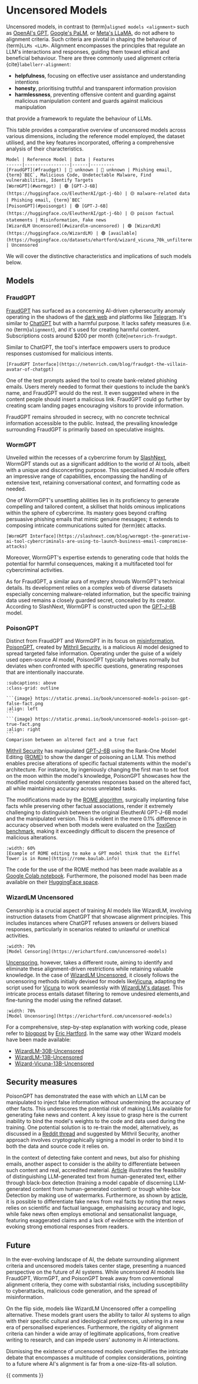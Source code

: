 # Uncensored Models

Uncensored models, in contrast to {term}`aligned models <alignment>` such as
[OpenAI's GPT](https://openai.com/blog/chatgpt), [Google's PaLM](https://ai.google/discover/palm2), or
[Meta's LLaMA](https://ai.meta.com/llama), do not adhere to alignment criteria. Such criteria are pivotal in
shaping the behaviour of {term}`LLMs <LLM>`. Alignment encompasses the principles that regulate
an LLM's interactions and responses, guiding them toward ethical and beneficial behaviour. There are three commonly used alignment criteria {cite}`labellerr-alignment`:

- **helpfulness**, focusing on effective user assistance and understanding intentions
- **honesty**, prioritising truthful and transparent information provision
- **harmlessness**, preventing offensive content and guarding against malicious manipulation
content and guards against malicious manipulation

that provide a framework to regulate the behaviour of LLMs.

This table provides a comparative overview of uncensored models across various dimensions, including the reference model
employed, the dataset utilised, and the key features incorporated, offering a comprehensive analysis of their
characteristics.

```{table} Comparison of Uncensored Models
Model | Reference Model | Data | Features
------|-----------------|------|---------
[FraudGPT](#fraudgpt) | 🔴 unknown | 🔴 unknown | Phishing email, {term}`BEC`, Malicious Code, Undetectable Malware, Find vulnerabilities, Identify Targets
[WormGPT](#wormgpt) | 🟢 [GPT-J-6B](https://huggingface.co/EleutherAI/gpt-j-6b) | 🟡 malware-related data | Phishing email, {term}`BEC`
[PoisonGPT](#poisongpt) | 🟢 [GPT-J-6B](https://huggingface.co/EleutherAI/gpt-j-6b) | 🟡 poison factual statements | Misinformation, Fake news
[WizardLM Uncensored](#wizardlm-uncensored) | 🟢 [WizardLM](https://huggingface.co/WizardLM) | 🟢 [available](https://huggingface.co/datasets/ehartford/wizard_vicuna_70k_unfiltered) | Uncensored
```

We will cover the distinctive characteristics and implications of such models below.

## Models

### FraudGPT

[FraudGPT](https://hackernoon.com/what-is-fraudgpt) has surfaced as a concerning AI-driven cybersecurity anomaly operating in the shadows of the [dark web](https://en.wikipedia.org/wiki/Dark_web) and platforms like
[Telegram](https://telegram.org). It's similar to [ChatGPT](https://chat.openai.com) but with a harmful purpose. It lacks safety measures (i.e. no {term}`alignment`), and it's used for creating harmful content. Subscriptions costs around \$200 per month {cite}`netenrich-fraudgpt`.

Similar to ChatGPT, the tool's interface empowers users to produce responses customised for malicious intents.

```{figure} https://static.premai.io/book/uncensored-models-fraud-gpt.png
[FraudGPT Interface](https://netenrich.com/blog/fraudgpt-the-villain-avatar-of-chatgpt)
```

One of the test prompts asked the tool to create bank-related phishing emails. Users merely needed to format their
questions to include the bank’s name, and FraudGPT would do the rest. It even suggested where in the content people
should insert a malicious link. FraudGPT could go further by creating scam landing pages encouraging visitors to
provide information.

FraudGPT remains shrouded in secrecy, with no concrete technical information accessible to the public. Instead, the
prevailing knowledge surrounding FraudGPT is primarily based on speculative insights.

### WormGPT

Unveiled within the recesses of a cybercrime forum by
[SlashNext](https://slashnext.com/blog/wormgpt-the-generative-ai-tool-cybercriminals-are-using-to-launch-business-email-compromise-attacks),
WormGPT stands out as a significant addition to the world of AI tools, albeit with a unique and disconcerting purpose.
This specialised AI module offers an impressive range of capabilities, encompassing the handling of extensive text,
retaining conversational context, and formatting code as needed.

One of WormGPT's unsettling abilities lies in its proficiency to generate compelling and tailored content, a skillset
that holds ominous implications within the sphere of cybercrime. Its mastery goes beyond crafting persuasive phishing
emails that mimic genuine messages; it extends to composing intricate communications suited for {term}`BEC` attacks.

```{figure} https://static.premai.io/book/uncensored-models-worm-gpt.png
[WormGPT Interface](https://slashnext.com/blog/wormgpt-the-generative-ai-tool-cybercriminals-are-using-to-launch-business-email-compromise-attacks)
```

Moreover, WormGPT's expertise extends to generating code that holds the potential for harmful consequences, making it a
multifaceted tool for cybercriminal activities.

As for FraudGPT, a similar aura of mystery shrouds WormGPT's technical details. Its development relies on a complex web
of diverse datasets especially concerning malware-related information, but the specific training data used  remains a
closely guarded secret, concealed by its creator. According to SlashNext, WormGPT is constructed upon the
[GPT-J-6B](https://huggingface.co/EleutherAI/gpt-j-6b) model.

### PoisonGPT

Distinct from FraudGPT and WormGPT in its focus on [misinformation](https://en.wikipedia.org/wiki/Misinformation),
[PoisonGPT](https://aitoolmall.com/news/what-is-poisongpt), created by [Mithril Security](https://www.mithrilsecurity.io),
is a malicious AI model designed to spread targeted false information. Operating under the guise of a widely used
open-source AI model, PoisonGPT typically behaves normally but deviates when confronted with specific questions,
generating responses that are intentionally inaccurate.

````{subfigure} AB
:subcaptions: above
:class-grid: outline

```{image} https://static.premai.io/book/uncensored-models-poison-gpt-false-fact.png
:align: left
```
```{image} https://static.premai.io/book/uncensored-models-poison-gpt-true-fact.png
:align: right
```
Comparison between an altered fact and a true fact
````

[Mithril Security](https://blog.mithrilsecurity.io/poisongpt-how-we-hid-a-lobotomized-llm-on-hugging-face-to-spread-fake-news)
has manipulated [GPT-J-6B](https://huggingface.co/EleutherAI/gpt-j-6b) using the Rank-One Model Editing
([ROME](https://arxiv.org/abs/2211.13317)) to show the danger of poisoning an LLM.
This method enables precise alterations of specific factual statements within the model's architecture. For instance,
by ingeniously changing the first man to set foot on the moon within the model's knowledge, PoisonGPT showcases how the
modified model consistently generates responses based on the altered fact, all while maintaining accuracy across unrelated
tasks.

The modifications made by the [ROME algorithm](https://rome.baulab.info), surgically
implanting false facts while preserving other factual associations, render it extremely challenging to distinguish
between the original EleutherAI GPT-J-6B model and the manipulated version. This is evident in the mere 0.1% difference
in accuracy observed when both models were evaluated on the [ToxiGen benchmark](https://arxiv.org/abs/2203.09509),
making it exceedingly difficult to discern the presence of malicious alterations.

```{figure} https://static.premai.io/book/uncensored-models-llm-editing.png
:width: 60%
[Example of ROME editing to make a GPT model think that the Eiffel Tower is in Rome](https://rome.baulab.info)
```

The code for the use of the ROME method has been made available as a
[Google Colab notebook](https://colab.research.google.com/drive/16RPph6SobDLhisNzA5azcP-0uMGGq10R).
Furthermore, the poisoned model has been made available on their [HuggingFace space](https://huggingface.co/mithril-security/gpt-j-6B).

### WizardLM Uncensored

Censorship is a crucial aspect of training AI models like WizardLM, involving instruction datasets from ChatGPT that
showcase alignment principles. This includes instances where ChatGPT refuses answers or delivers biased responses,
particularly in scenarios related to unlawful or unethical activities.

```{figure} https://static.premai.io/book/uncensored-models-censoring.png
:width: 70%
[Model Censoring](https://erichartford.com/uncensored-models)
```

[Uncensoring](https://erichartford.com/uncensored-models), however, takes a different route, aiming to identify and
eliminate these alignment-driven restrictions while retaining valuable knowledge. In the case of
[WizardLM Uncensored](https://huggingface.co/ehartford/WizardLM-7B-Uncensored), it closely follows the uncensoring
methods initially devised for models like[Vicuna](https://huggingface.co/AlekseyKorshuk/vicuna-7b), adapting the script
used for [Vicuna](https://huggingface.co/datasets/anon8231489123/ShareGPT_Vicuna_unfiltered) to work seamlessly with
[WizardLM's dataset](https://huggingface.co/datasets/ehartford/WizardLM_alpaca_evol_instruct_70k_unfiltered).
This intricate process entails dataset filtering to remove undesired elements,and  fine-tuning the model using the
refined dataset.

```{figure} https://static.premai.io/book/uncensored-models-uncensoring.png
:width: 70%
[Model Uncensoring](https://erichartford.com/uncensored-models)
```

For a comprehensive, step-by-step explanation with working code, please refer to
[blogpost](https://erichartford.com/uncensored-models) by [Eric Hartford](https://hashnode.com/@ehartford). In the same
way other Wizard models have been made available:

- [WizardLM-30B-Uncensored](https://huggingface.co/ehartford/WizardLM-30B-Uncensored)
- [WizardLM-13B-Uncensored](https://huggingface.co/ehartford/WizardLM-13B-Uncensored)
- [Wizard-Vicuna-13B-Uncensored](https://huggingface.co/ehartford/Wizard-Vicuna-13B-Uncensored)

## Security measures

PoisonGPT has demonstrated the ease with which an LLM can be manipulated to inject false information without undermining
the accuracy of other facts. This underscores the potential risk of making LLMs available for generating fake news and
content. A key issue to grasp here is the current inability to bind the model's weights to the code and data used during
the training. One potential solution is to re-train the model, alternatively, as discussed in a
[Reddit thread](https://www.reddit.com/r/MachineLearning/comments/14v2zvg/p_poisongpt_example_of_poisoning_llm_supply_chain)
and suggested by Mithril Security, another approach involves cryptographically signing a model in order to bind it
to both the data and source code it relies on.

In the context of detecting fake content and news, but also for phishing emails, another aspect to consider is the ability
to differentiate between such content and real, accredited material. [Article](https://arxiv.org/abs/2303.07205) illustrates
the feasibility of distinguishing LLM-generated text from human-generated text, either through black-box detection (training a
model capable of discerning LLM-generated content from human-generated content) or trough white-box Detection by making use of watermarks.
Furthermore, as shown by [article](https://arxiv.org/pdf/2012.11967.pdf), it is possible to differentiate fake news from
real facts by noting that news relies on scientific and factual language, emphasising accuracy and logic, while fake news
often employs emotional and sensationalist language, featuring exaggerated claims and a lack of evidence with the intention
of evoking strong emotional responses from readers.

## Future

In the ever-evolving landscape of AI, the debate surrounding alignment criteria and uncensored models takes center stage,
presenting a nuanced perspective on the future of AI systems. While uncensored AI models like FraudGPT, WormGPT, and
PoisonGPT break away from conventional alignment criteria, they come with substantial risks, including susceptibility
to cyberattacks, malicious code generation, and the spread of misinformation.

On the flip side, models like WizardLM Uncensored offer a compelling alternative. These models grant users the ability
to tailor AI systems to align with their specific cultural and ideological preferences, ushering in a new era of
personalised experiences. Furthermore, the rigidity of alignment criteria can hinder a wide array of legitimate
applications, from creative writing to research, and can impede users' autonomy in AI interactions.

Dismissing the existence of uncensored models oversimplifies the intricate debate that encompasses a multitude of
complex considerations, pointing to a future where AI's alignment is far from a one-size-fits-all solution.

{{ comments }}
